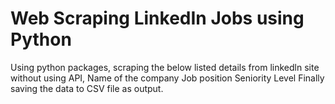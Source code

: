 # Web Scraping LinkedIn Jobs using Python
Using python packages, scraping the below listed details from linkedln site without using API,
  Name of the company
  Job position
  Seniority Level
Finally saving the data to CSV file as output.
